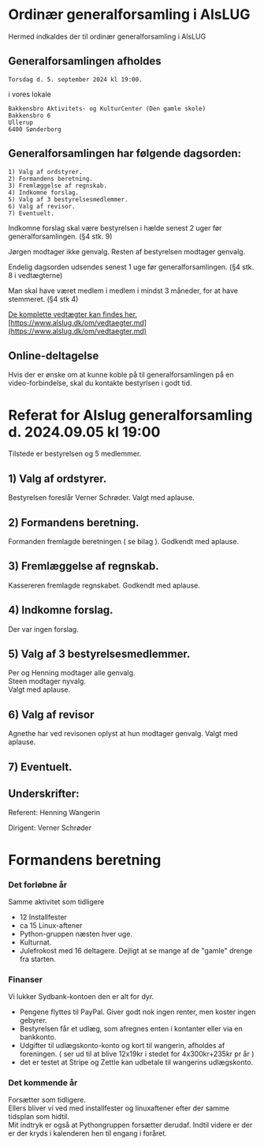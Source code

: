 # Ordinær generalforsamling i AlsLUG

Hermed indkaldes der til ordinær generalforsamling i AlsLUG

## Generalforsamlingen afholdes
    Torsdag d. 5. september 2024 kl 19:00.

i vores lokale

    Bakkensbro Aktivitets- og KulturCenter (Den gamle skole)
    Bakkensbro 6
    Ullerup
    6400 Sønderborg

## Generalforsamlingen har følgende dagsorden:

    1) Valg af ordstyrer.
    2) Formandens beretning.
    3) Fremlæggelse af regnskab.
    4) Indkomne forslag.
    5) Valg af 3 bestyrelsesmedlemmer.
    6) Valg af revisor.
    7) Eventuelt.

Indkomne forslag skal være bestyrelsen i hælde senest 2 uger før generalforsamlingen. (§4 stk. 9)

Jørgen modtager ikke genvalg.
Resten af bestyrelsen modtager genvalg.

Endelig dagsorden udsendes senest 1 uge før generalforsamlingen. (§4 stk. 8 i vedtægterne)

Man skal have været medlem i medlem i mindst 3 måneder, for at have stemmeret. (§4 stk 4)

[De komplette vedtægter kan findes her.](https://www.alslug.dk/om/vedtaegter.md)\
[https://www.alslug.dk/om/vedtaegter.md](https://www.alslug.dk/om/vedtaegter.md)

## Online-deltagelse
Hvis der er ønske om at kunne koble på til generalforsamlingen på en video-forbindelse, skal du kontakte bestyrlsen i godt tid.


# Referat for Alslug generalforsamling d. 2024.09.05 kl 19:00

Tilstede er bestyrelsen og 5 medlemmer.

## 1) Valg af ordstyrer.
Bestyrelsen foreslår Verner Schrøder. Valgt med aplause.

## 2) Formandens beretning.
Formanden fremlagde beretningen ( se bilag ). Godkendt med aplause.

## 3) Fremlæggelse af regnskab.
Kassereren fremlagde regnskabet. Godkendt med aplause.

## 4) Indkomne forslag.
Der var ingen forslag.

## 5) Valg af 3 bestyrelsesmedlemmer.
Per og Henning modtager alle genvalg.\
Steen modtager nyvalg.\
Valgt med aplause.

## 6) Valg af revisor
Agnethe har ved revisonen oplyst at hun modtager genvalg. Valgt med aplause.

## 7) Eventuelt.


## Underskrifter:

Referent: Henning Wangerin

Dirigent: Verner Schrøder


# Formandens beretning
### Det forløbne år
Samme aktivitet som tidligere

* 12 Installfester
* ca 15 Linux-aftener
* Python-gruppen næsten hver uge.
* Kulturnat.
* Julefrokost med 16 deltagere. Dejligt at se mange af de "gamle" drenge fra starten.

### Finanser
Vi lukker Sydbank-kontoen den er alt for dyr. 

* Pengene flyttes til PayPal. Giver godt nok ingen renter, men koster ingen gebyrer.
* Bestyrelsen får et udlæg, som afregnes enten i kontanter eller via en bankkonto.
* Udgifter til udlægskonto-konto og kort til wangerin, afholdes af foreningen. ( ser ud til at blive 12x19kr i stedet for 4x300kr+235kr pr år )
* det er testet at Stripe og Zettle kan udbetale til wangerins udlægskonto.

### Det kommende år
Forsætter som tidligere.\
Ellers bliver vi ved med installfester og linuxaftener efter der samme tidsplan som hidtil.\
Mit indtryk er også at Pythongruppen forsætter derudaf. Indtil videre er der er der kryds i kalenderen hen til engang i foråret.
